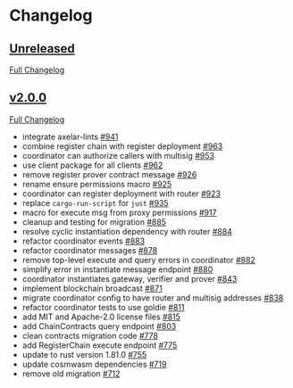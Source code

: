 # Changelog

## [Unreleased](https://github.com/axelarnetwork/axelar-amplifier/tree/HEAD)

[Full Changelog](https://github.com/axelarnetwork/axelar-amplifier/compare/coordinator-v2.0.0..HEAD)

## [v2.0.0](https://github.com/axelarnetwork/axelar-amplifier/tree/coordinator-v2.0.0)

[Full Changelog](https://github.com/axelarnetwork/axelar-amplifier/compare/coordinator-v1.1.0..coordinator-v2.0.0)

- integrate axelar-lints [#941](https://github.com/axelarnetwork/axelar-amplifier/pull/941)
- combine register chain with register deployment [#963](https://github.com/axelarnetwork/axelar-amplifier/pull/963)
- coordinator can authorize callers with multisig [#953](https://github.com/axelarnetwork/axelar-amplifier/pull/953)
- use client package for all clients [#962](https://github.com/axelarnetwork/axelar-amplifier/pull/962)
- remove register prover contract message [#926](https://github.com/axelarnetwork/axelar-amplifier/pull/926)
- rename ensure permissions macro [#925](https://github.com/axelarnetwork/axelar-amplifier/pull/925)
- coordinator can register deployment with router [#923](https://github.com/axelarnetwork/axelar-amplifier/pull/923)
- replace `cargo-run-script` for `just` [#935](https://github.com/axelarnetwork/axelar-amplifier/pull/935)
- macro for execute msg from proxy permissions [#917](https://github.com/axelarnetwork/axelar-amplifier/pull/917)
- cleanup and testing for migration [#885](https://github.com/axelarnetwork/axelar-amplifier/pull/885)
- resolve cyclic instantiation dependency with router [#884](https://github.com/axelarnetwork/axelar-amplifier/pull/884)
- refactor coordinator events [#883](https://github.com/axelarnetwork/axelar-amplifier/pull/883)
- refactor coordinator messages [#878](https://github.com/axelarnetwork/axelar-amplifier/pull/878)
- remove top-level execute and query errors in coordinator [#882](https://github.com/axelarnetwork/axelar-amplifier/pull/882)
- simplify error in instantiate message endpoint [#880](https://github.com/axelarnetwork/axelar-amplifier/pull/880)
- coordinator instantiates gateway, verifier and prover [#843](https://github.com/axelarnetwork/axelar-amplifier/pull/843)
- implement blockchain broadcast [#871](https://github.com/axelarnetwork/axelar-amplifier/pull/871)
- migrate coordinator config to have router and multisig addresses [#838](https://github.com/axelarnetwork/axelar-amplifier/pull/838)
- refactor coordinator tests to use goldie [#811](https://github.com/axelarnetwork/axelar-amplifier/pull/811)
- add MIT and Apache-2.0 license files [#815](https://github.com/axelarnetwork/axelar-amplifier/pull/815)
- add ChainContracts query endpoint [#803](https://github.com/axelarnetwork/axelar-amplifier/pull/803)
- clean contracts migration code [#778](https://github.com/axelarnetwork/axelar-amplifier/pull/778)
- add RegisterChain execute endpoint [#775](https://github.com/axelarnetwork/axelar-amplifier/pull/775)
- update to rust version 1.81.0 [#755](https://github.com/axelarnetwork/axelar-amplifier/pull/755)
- update cosmwasm dependencies  [#719](https://github.com/axelarnetwork/axelar-amplifier/pull/719)
- remove old migration [#712](https://github.com/axelarnetwork/axelar-amplifier/pull/712)